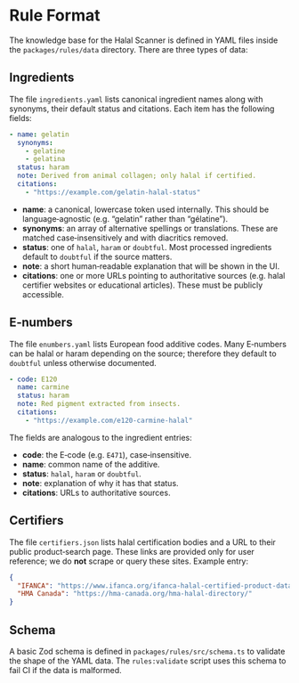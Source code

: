 # Rule Format

The knowledge base for the Halal Scanner is defined in YAML files inside the `packages/rules/data` directory.  There are three types of data:

## Ingredients

The file `ingredients.yaml` lists canonical ingredient names along with synonyms, their default status and citations.  Each item has the following fields:

```yaml
- name: gelatin
  synonyms:
    - gelatine
    - gelatina
  status: haram
  note: Derived from animal collagen; only halal if certified.
  citations:
    - "https://example.com/gelatin-halal-status"
```

* **name**: a canonical, lowercase token used internally.  This should be language‑agnostic (e.g. “gelatin” rather than “gélatine”).
* **synonyms**: an array of alternative spellings or translations.  These are matched case‑insensitively and with diacritics removed.
* **status**: one of `halal`, `haram` or `doubtful`.  Most processed ingredients default to `doubtful` if the source matters.
* **note**: a short human‑readable explanation that will be shown in the UI.
* **citations**: one or more URLs pointing to authoritative sources (e.g. halal certifier websites or educational articles).  These must be publicly accessible.

## E‑numbers

The file `enumbers.yaml` lists European food additive codes.  Many E‑numbers can be halal or haram depending on the source; therefore they default to `doubtful` unless otherwise documented.

```yaml
- code: E120
  name: carmine
  status: haram
  note: Red pigment extracted from insects.
  citations:
    - "https://example.com/e120-carmine-halal"
```

The fields are analogous to the ingredient entries:

* **code**: the E‑code (e.g. `E471`), case‑insensitive.
* **name**: common name of the additive.
* **status**: `halal`, `haram` or `doubtful`.
* **note**: explanation of why it has that status.
* **citations**: URLs to authoritative sources.

## Certifiers

The file `certifiers.json` lists halal certification bodies and a URL to their public product‑search page.  These links are provided only for user reference; we do **not** scrape or query these sites.  Example entry:

```json
{
  "IFANCA": "https://www.ifanca.org/ifanca-halal-certified-product-database/",
  "HMA Canada": "https://hma-canada.org/hma-halal-directory/"
}
```

## Schema

A basic Zod schema is defined in `packages/rules/src/schema.ts` to validate the shape of the YAML data.  The `rules:validate` script uses this schema to fail CI if the data is malformed.